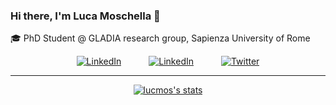 ### Hi there, I'm Luca Moschella 🧗

🎓 PhD Student @ GLADIA research group, Sapienza University of Rome


<p align="center">
<a href="https://luca.moschella.dev/"><img alt="LinkedIn" src="https://img.shields.io/badge/website-white?logo=google-chrome&style=for-the-badge" hspace="20"></a>
<a href="https://www.linkedin.com/in/lucamoschella/"><img alt="LinkedIn" src="https://img.shields.io/badge/LinkedIn-blue?logo=linkedin&style=for-the-badge" hspace="20"></a>     
<a href="https://twitter.com/moschella_luca"><img alt="Twitter" src="https://img.shields.io/badge/Twitter-white?logo=twitter&style=for-the-badge" hspace="20"></a>
</p>

---

<p align="center">
<a href="https://github.com/anuraghazra/github-readme-stats"><img alt="lucmos's stats" src="https://github-readme-stats.vercel.app/api?username=lucmos&show_icons=true&count_private=true&include_all_commits=true"></a><br>
</p>

<!--
    <a href="https://github.com/lucmos/nn-template"><img alt="nn-template" src="https://github-readme-stats.vercel.app/api/pin/?username=lucmos&repo=nn-template&theme=react"></a><br>
        <a href="https://github.com/erodola/DLAI-s2-2021"><img alt="DLAI-s2-2021" src="https://github-readme-stats.vercel.app/api/pin/?username=erodola&repo=DLAI-s2-2021&theme=react"></a><br>
    <a href="https://github.com/lucmos/UltrawideWindows"><img alt="UltrawideWindows" src="https://github-readme-stats.vercel.app/api/pin/?username=lucmos&repo=UltraWideWindows&theme=react"></a><br>
    <a href="https://github.com/anuraghazra/github-readme-stats"><img alt="Top Langs" src="https://github-readme-stats.vercel.app/api/top-langs/?username=lucmos&exclude_repo=DLAI-s2-2020-tutorials&theme=react"></a><br>

**lucmos/lucmos** is a ✨ _special_ ✨ repository because its `README.md` (this file) appears on your GitHub profile.

Here are some ideas to get you started:

- 🔭 I’m currently working on ...
- 🌱 I’m currently learning ...
- 👯 I’m looking to collaborate on ...
- 🤔 I’m looking for help with ...
- 💬 Ask me about ...
- 📫 How to reach me: ...
- 😄 Pronouns: ...
- ⚡ Fun fact: ...
-->
